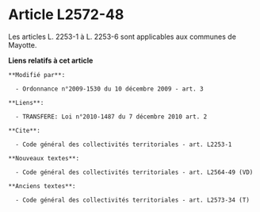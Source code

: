 # Article L2572-48

Les articles L. 2253-1 à L. 2253-6 sont applicables aux communes de Mayotte.

**Liens relatifs à cet article**

	**Modifié par**:

	  - Ordonnance n°2009-1530 du 10 décembre 2009 - art. 3

	**Liens**:

	  - TRANSFERE: Loi n°2010-1487 du 7 décembre 2010 art. 2

	**Cite**:

	  - Code général des collectivités territoriales - art. L2253-1

	**Nouveaux textes**:

	  - Code général des collectivités territoriales - art. L2564-49 (VD)

	**Anciens textes**:

	  - Code général des collectivités territoriales - art. L2573-34 (T)
